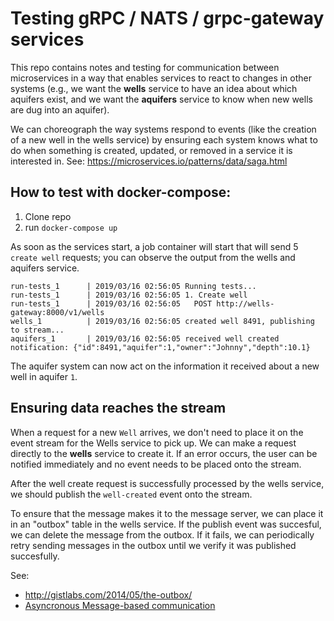 # Testing gRPC / NATS / grpc-gateway services

This repo contains notes and testing for communication between microservices in a way that enables services to react to changes in other systems (e.g., we want the **wells** service to have an idea about which aquifers exist, and we want the **aquifers** service to know when new wells are dug into an aquifer).

We can choreograph the way systems respond to events (like the creation of a new well in the wells service) by ensuring each system knows what to do when something is created, updated, or removed in a service it is interested in.
See: https://microservices.io/patterns/data/saga.html

## How to test with docker-compose:

1. Clone repo
2. run `docker-compose up`

As soon as the services start, a job container will start that will send 5 `create well` requests; you can observe the output from the wells and aquifers service.

```
run-tests_1      | 2019/03/16 02:56:05 Running tests...
run-tests_1      | 2019/03/16 02:56:05 1. Create well
run-tests_1      | 2019/03/16 02:56:05   POST http://wells-gateway:8000/v1/wells
wells_1          | 2019/03/16 02:56:05 created well 8491, publishing to stream...
aquifers_1       | 2019/03/16 02:56:05 received well created notification: {"id":8491,"aquifer":1,"owner":"Johnny","depth":10.1}
```

The aquifer system can now act on the information it received about a new well in aquifer `1`.

## Ensuring data reaches the stream

When a request for a new `Well` arrives, we don't need to place it on the event stream for the Wells service to pick up.  We can make a request directly to the **wells** service to create it. If an error occurs, the user can be notified immediately and no event needs to be placed onto the stream.

After the well create request is successfully processed by the wells service, we should publish the `well-created` event onto the stream.

To ensure that the message makes it to the message server, we can place it in an "outbox" table in the wells service.  If the publish event was succesful, we can delete the message from the outbox.  If it fails, we can periodically retry sending messages in the outbox until we verify it was published succesfully.

See:
* http://gistlabs.com/2014/05/the-outbox/
* [Asyncronous Message-based communication](https://docs.microsoft.com/en-us/dotnet/standard/microservices-architecture/architect-microservice-container-applications/asynchronous-message-based-communication#resiliently-publishing-to-the-event-bus)
